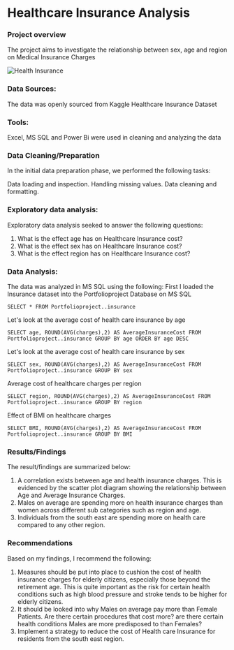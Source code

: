 # Healthcare Insurance Analysis

### Project overview
The project aims to investigate the relationship between sex, age and region on Medical Insurance Charges

![Health Insurance](https://github.com/Ogolis/Healthcare-Insurance/assets/136832743/4ee4bc74-2052-46e0-95ac-63d6fa468d44)

### Data Sources:

The data was openly sourced from Kaggle Healthcare Insurance Dataset

### Tools:

Excel, MS SQL and Power Bi were used in cleaning and analyzing the data

### Data Cleaning/Preparation
In the initial data preparation phase, we performed the following tasks:

Data loading and inspection.
Handling missing values.
Data cleaning and formatting.

### Exploratory data analysis:
Exploratory data analysis seeked to answer the following questions:

1) What is the effect age has on Healthcare Insurance cost?
2) What is the effect sex has on Healthcare Insurance cost?
3) What is the effect region has on Healthcare Insurance cost?

### Data Analysis:

The data was analyzed in MS SQL using the following:
First I loaded the Insurance dataset into the Portfolioproject Database on MS SQL

`SELECT
	*
FROM
	Portfolioproject..insurance`

Let's look at the average cost of health care insurance by age

`SELECT
	age, ROUND(AVG(charges),2) AS AverageInsuranceCost
FROM
	Portfolioproject..insurance
GROUP BY
	age
ORDER BY
	age DESC`

Let's look at the average cost of health care insurance by sex

`SELECT
	sex, ROUND(AVG(charges),2) AS AverageInsuranceCost
FROM
	Portfolioproject..insurance
GROUP BY
	sex`

Average cost of healthcare charges per region

`SELECT
	region, ROUND(AVG(charges),2) AS AverageInsuranceCost
FROM
	Portfolioproject..insurance
GROUP BY
	region`

Effect of BMI on healthcare charges

`SELECT
	BMI, ROUND(AVG(charges),2) AS AverageInsuranceCost
FROM
	Portfolioproject..insurance
GROUP BY
	BMI`

### Results/Findings
The result/findings are summarized below:
1) A correlation exists between age and health insurance charges. This is evidenced by the scatter plot diagram
showing the relationship between Age and Average Insurance Charges.
2) Males on average are spending more on health insurance charges than women across different sub categories such as region and age.
3) Individuals from the south east are spending more on health care compared to any other region.

### Recommendations
Based on my findings, I recommend the following:
1) Measures should be put into place to cushion the cost of health insurance charges for elderly citizens, especially those beyond the retirement age. This is quite important as the risk for certain health conditions such as high blood pressure and stroke tends to be higher for elderly citizens.
2) It should be looked into why Males on average pay more than Female Patients. Are there certain procedures that cost more? are there certain health conditions Males are more predisposed to than Females?
3) Implement a strategy to reduce the cost of Health care Insurance for residents from the south east region.


